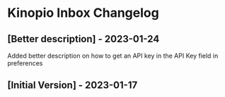 # Kinopio Inbox Changelog

## [Better description] - 2023-01-24

Added better description on how to get an API key in the API Key field in preferences

## [Initial Version] - 2023-01-17

